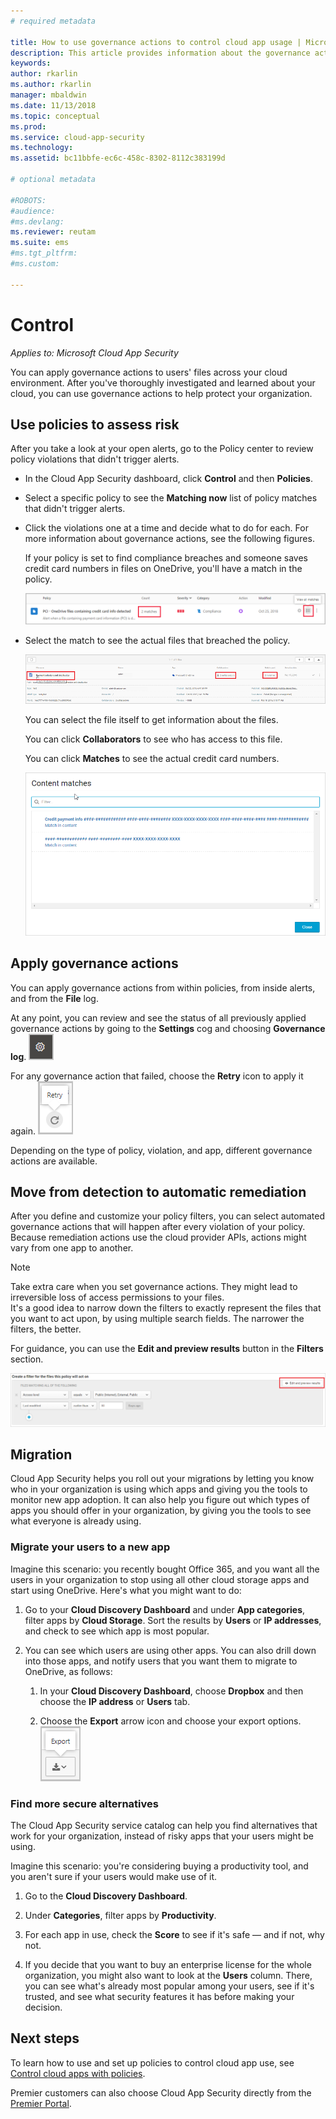 ```yaml
---
# required metadata

title: How to use governance actions to control cloud app usage | Microsoft Docs
description: This article provides information about the governance actions you can take in Cloud App Security to control your organization's cloud app use.
keywords:
author: rkarlin
ms.author: rkarlin
manager: mbaldwin
ms.date: 11/13/2018
ms.topic: conceptual
ms.prod:
ms.service: cloud-app-security
ms.technology:
ms.assetid: bc11bbfe-ec6c-458c-8302-8112c383199d

# optional metadata

#ROBOTS:
#audience:
#ms.devlang:
ms.reviewer: reutam
ms.suite: ems
#ms.tgt_pltfrm:
#ms.custom:

---
```

# Control

*Applies to: Microsoft Cloud App Security*

You can apply governance actions to users' files across your cloud environment. After you've thoroughly investigated and learned about your cloud, you can use governance actions to help protect your organization.  

## Use policies to assess risk  
After you take a look at your open alerts, go to the Policy center to review policy violations that didn't trigger alerts.  

-   In the Cloud App Security dashboard, click **Control** and then **Policies**.  

-   Select a specific policy to see the **Matching now** list of policy matches that didn't trigger alerts.  

-   Click the violations one at a time and decide what to do for each. For more information about governance actions, see the following figures.  

     If your policy is set to find compliance breaches and someone saves credit card numbers in files on OneDrive, you'll have a match in the policy.  

     ![PCI matches](./media/pci-matches.png "pci matches")  

-   Select the match to see the actual files that breached the policy.  

     ![PCI content matches](./media/pci-content-matches.png "pci content matches")  

     You can select the file itself to get information about the files.  

     You can click **Collaborators** to see who has access to this file.  

     You can click **Matches** to see the actual credit card numbers.  

     ![Content matches credit card numbers](./media/content-matches-ccn.png "content matches credit card numbers")  

## Apply governance actions  
You can apply governance actions from within policies, from inside alerts, and from the **File** log.  

At any point, you can review and see the status of all previously applied governance actions by going to the **Settings** cog and choosing **Governance log**. ![settings icon](./media/settings-icon.png "settings icon")

For any governance action that failed, choose the **Retry** icon to apply it again. ![Retry icon](./media/retry-icon.png "retry icon")   

Depending on the type of policy, violation, and app, different governance actions are available.  

## Move from detection to automatic remediation  
After you define and customize your policy filters, you can select automated governance actions that will happen after every violation of your policy.  
Because remediation actions use the cloud provider APIs, actions might vary from one app to another.  

> [!NOTE]  
>  Take extra care when you set governance actions. They might lead to irreversible loss of access permissions to your files.  
> It's a good idea to narrow down the filters to exactly represent the files that you want to act upon, by using multiple search fields. The narrower the filters, the better.  
>   
>  For guidance, you can use the **Edit and preview results** button in the **Filters** section.  

![File policy edit and preview results](./media/file-policy-edit-and-preview-results.png "file policy edit and preview results")  

## Migration  
Cloud App Security helps you roll out your migrations by letting you know who in your organization is using which apps and giving you the tools to monitor new app adoption. It can also help you figure out which types of apps you should offer in your organization, by giving you the tools to see what everyone is already using.  

### Migrate your users to a new app  
Imagine this scenario: you recently bought Office 365, and you want all the users in your organization to stop using all other cloud storage apps and start using OneDrive. Here's what you might want to do:  

1. Go to your **Cloud Discovery Dashboard** and under **App categories**, filter apps by **Cloud Storage**. Sort the results by **Users** or **IP addresses**, and check to see which app is most popular.  

2. You can see which users are using other apps. You can also drill down into those apps, and notify users that you want them to migrate to OneDrive, as follows:

   1. In your **Cloud Discovery Dashboard**, choose **Dropbox** and then choose the **IP address** or **Users** tab.  

   2. Choose the **Export** arrow icon and choose your export options. ![Arrow icon](./media/arrow-icon.png "arrow icon")

### Find more secure alternatives  
The Cloud App Security service catalog can help you find alternatives that work for your organization, instead of risky apps that your users might be using.  

Imagine this scenario: you're considering buying a productivity tool, and you aren't sure if your users would make use of it.  

1.   Go to the **Cloud Discovery Dashboard**.  

2.   Under **Categories**, filter apps by **Productivity**.  

3.   For each app in use, check the **Score** to see if it's safe — and if not, why not.  

4.   If you decide that you want to buy an enterprise license for the whole organization, you might also want to look at the **Users** column. There, you can see what's already most popular among your users, see if it's trusted, and see what security features it has before making your decision.  

## Next steps
To learn how to use and set up policies to control cloud app use, see [Control cloud apps with policies](control-cloud-apps-with-policies.md).   

Premier customers can also choose Cloud App Security directly from the [Premier Portal](https://premier.microsoft.com/).  
